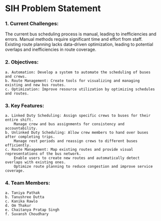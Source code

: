 # SIH Problem Statement 

###  1. Current Challenges: 
The current bus scheduling process is manual, leading to inefficiencies and errors. Manual methods require significant time and effort from staff. Existing route planning lacks data-driven optimization, leading to potential overlaps and inefficiencies in route coverage.
### 2. Objectives:
    a. Automation: Develop a system to automate the scheduling of buses and crews.
    b. Route Management: Create tools for visualizing and managing existing and new bus routes.
    c. Optimization: Improve resource utilization by optimizing schedules and routes.
### 3. Key Features:
    a. Linked Duty Scheduling: Assign specific crews to buses for their entire shift.
        Manage crew and bus assignments for consistency and accountability.
    b. Unlinked Duty Scheduling: Allow crew members to hand over buses after completing trips. 
        Manage rest periods and reassign crews to different buses efficiently.
    c. Route Management: Map existing routes and provide visual representations of the bus network.
        Enable users to create new routes and automatically detect overlaps with existing ones.
        Optimize route planning to reduce congestion and improve service coverage.
### 4. Team Members:
    a. Taniya Pathak
    b. Tanushree Dutta
    c. Kanika Rawlo 
    d. Om Thakur 
    e. Chaitanya Pratap Singh 
    f. Suvansh Choudhary
